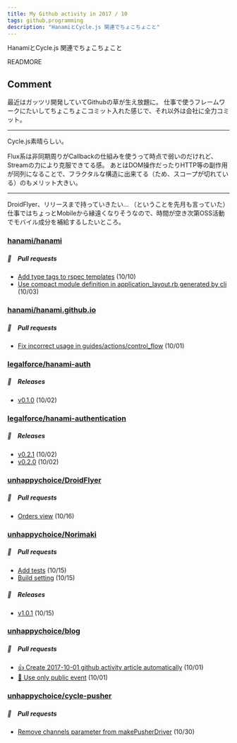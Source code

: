 ```yaml
---
title: My Github activity in 2017 / 10
tags: github,programming
description: "HanamiとCycle.js 関連でちょこちょこと"
---
```


HanamiとCycle.js 関連でちょこちょこと

READMORE

## Comment

最近はガッツリ開発していてGithubの草が生え放題に。
仕事で使うフレームワークにたいしてちょこちょこコミット入れた感じで、それ以外は会社に全力コミット。

----

Cycle.js素晴らしい。

Flux系は非同期周りがCallbackの仕組みを使うって時点で弱いのだけれど、Streamの力により克服できてる感。
あとはDOM操作だったりHTTP等の副作用が同列になることで、フラクタルな構造に出来てる（ため、スコープが切れている）のもメリット大きい。

----

DroidFlyer、リリースまで持っていきたい... （ということを先月も言っていた）
仕事ではちょっとMobileから縁遠くなりそうなので、時間が空き次第OSS活動でモバイル成分を補給するしたいところ。

### [hanami/hanami](https://github.com/hanami/hanami)

##### 📁　Pull requests

- [Add type tags to rspec templates](https://github.com/hanami/hanami/pull/844) (10/10)
- [Use compact module definition in application_layout.rb generated by cli](https://github.com/hanami/hanami/pull/837) (10/03)

### [hanami/hanami.github.io](https://github.com/hanami/hanami.github.io)

##### 📁　Pull requests

- [Fix incorrect usage in guides/actions/control_flow](https://github.com/hanami/hanami.github.io/pull/378) (10/01)

### [legalforce/hanami-auth](https://github.com/legalforce/hanami-auth)

##### 🎉　Releases

- [v0.1.0](https://github.com/legalforce/hanami-auth/releases/tag/v0.1.0) (10/02)

### [legalforce/hanami-authentication](https://github.com/legalforce/hanami-authentication)

##### 🎉　Releases

- [v0.2.1](https://github.com/legalforce/hanami-authentication/releases/tag/v0.2.1) (10/02)
- [v0.2.0](https://github.com/legalforce/hanami-authentication/releases/tag/v0.2.0) (10/02)

### [unhappychoice/DroidFlyer](https://github.com/unhappychoice/DroidFlyer)

##### 📁　Pull requests

- [Orders view](https://github.com/unhappychoice/DroidFlyer/pull/1) (10/16)

### [unhappychoice/Norimaki](https://github.com/unhappychoice/Norimaki)

##### 📁　Pull requests

- [Add tests](https://github.com/unhappychoice/Norimaki/pull/24) (10/15)
- [Build setting](https://github.com/unhappychoice/Norimaki/pull/23) (10/15)

##### 🎉　Releases

- [v1.0.1](https://github.com/unhappychoice/Norimaki/releases/tag/v1.0.1) (10/15)

### [unhappychoice/blog](https://github.com/unhappychoice/blog)

##### 📁　Pull requests

- [:+1: Create 2017-10-01 github activity article automatically](https://github.com/unhappychoice/blog/pull/15) (10/01)
- [:bug: Use only public event](https://github.com/unhappychoice/blog/pull/11) (10/01)

### [unhappychoice/cycle-pusher](https://github.com/unhappychoice/cycle-pusher)

##### 📁　Pull requests

- [Remove channels parameter from makePusherDriver](https://github.com/unhappychoice/cycle-pusher/pull/2) (10/30)
